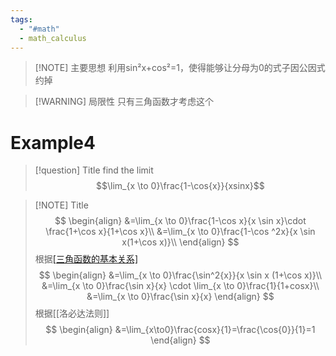 ```yaml
---
tags:
  - "#math"
  - math_calculus
---
```


> [!NOTE] 主要思想
> 利用sin²x+cos²=1，使得能够让分母为0的式子因公因式约掉


> [!WARNING] 局限性
> 只有三角函数才考虑这个



# Example4

> [!question] Title
> find the limit 
> $$\lim_{x \to 0}\frac{1-\cos{x}}{xsinx}$$

> [!NOTE] Title
>$$
>\begin{align}
>&=\lim_{x \to 0}\frac{1-\cos x}{x \sin x}\cdot \frac{1+\cos x}{1+\cos x}\\
>&=\lim_{x \to 0}\frac{1-\cos ^2x}{x \sin x(1+\cos x)}\\
>\end{align}
>$$
>根据[[三角函数的基本关系]](1-cos²=sin²x)
>$$
>\begin{align}
>&=\lim_{x \to 0}\frac{\sin^2{x}}{x \sin x (1+\cos x)}\\
>&=\lim_{x \to 0}\frac{\sin x}{x} \cdot \lim_{x \to 0}\frac{1}{1+cosx}\\
>&=\lim_{x \to 0}\frac{\sin x}{x}
>\end{align}
>$$
>根据[[洛必达法则]]
>$$
>\begin{align}
>&=\lim_{x\to0}\frac{cosx}{1}=\frac{\cos{0}}{1}=1
>\end{align}
>$$
